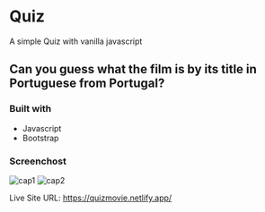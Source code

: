 # Quiz
A simple Quiz with vanilla javascript

## Can you guess what the film is by its title in Portuguese from Portugal?

### Built with

- Javascript
- Bootstrap

### Screenchost

![cap1](https://github.com/cleitonrs/Quiz/assets/62728037/fc6c5bf1-924e-4fe6-997b-4c8e03e91ba5)
![cap2](https://github.com/cleitonrs/Quiz/assets/62728037/10b406db-7610-4a74-bec8-c1073fa17586)

Live Site URL: https://quizmovie.netlify.app/
